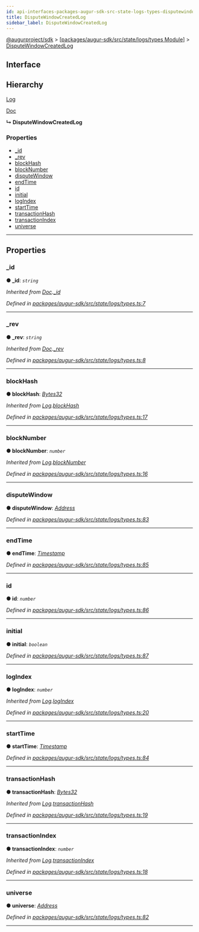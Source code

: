 ```yaml
---
id: api-interfaces-packages-augur-sdk-src-state-logs-types-disputewindowcreatedlog
title: DisputeWindowCreatedLog
sidebar_label: DisputeWindowCreatedLog
---
```


[@augurproject/sdk](api-readme.md) > [[packages/augur-sdk/src/state/logs/types Module]](api-modules-packages-augur-sdk-src-state-logs-types-module.md) > [DisputeWindowCreatedLog](api-interfaces-packages-augur-sdk-src-state-logs-types-disputewindowcreatedlog.md)

## Interface

## Hierarchy

 [Log](api-interfaces-packages-augur-sdk-src-state-logs-types-log.md)

 [Doc](api-interfaces-packages-augur-sdk-src-state-logs-types-doc.md)

**↳ DisputeWindowCreatedLog**

### Properties

* [_id](api-interfaces-packages-augur-sdk-src-state-logs-types-disputewindowcreatedlog.md#_id)
* [_rev](api-interfaces-packages-augur-sdk-src-state-logs-types-disputewindowcreatedlog.md#_rev)
* [blockHash](api-interfaces-packages-augur-sdk-src-state-logs-types-disputewindowcreatedlog.md#blockhash)
* [blockNumber](api-interfaces-packages-augur-sdk-src-state-logs-types-disputewindowcreatedlog.md#blocknumber)
* [disputeWindow](api-interfaces-packages-augur-sdk-src-state-logs-types-disputewindowcreatedlog.md#disputewindow)
* [endTime](api-interfaces-packages-augur-sdk-src-state-logs-types-disputewindowcreatedlog.md#endtime)
* [id](api-interfaces-packages-augur-sdk-src-state-logs-types-disputewindowcreatedlog.md#id)
* [initial](api-interfaces-packages-augur-sdk-src-state-logs-types-disputewindowcreatedlog.md#initial)
* [logIndex](api-interfaces-packages-augur-sdk-src-state-logs-types-disputewindowcreatedlog.md#logindex)
* [startTime](api-interfaces-packages-augur-sdk-src-state-logs-types-disputewindowcreatedlog.md#starttime)
* [transactionHash](api-interfaces-packages-augur-sdk-src-state-logs-types-disputewindowcreatedlog.md#transactionhash)
* [transactionIndex](api-interfaces-packages-augur-sdk-src-state-logs-types-disputewindowcreatedlog.md#transactionindex)
* [universe](api-interfaces-packages-augur-sdk-src-state-logs-types-disputewindowcreatedlog.md#universe)

---

## Properties

<a id="_id"></a>

###  _id

**● _id**: *`string`*

*Inherited from [Doc](api-interfaces-packages-augur-sdk-src-state-logs-types-doc.md).[_id](api-interfaces-packages-augur-sdk-src-state-logs-types-doc.md#_id)*

*Defined in [packages/augur-sdk/src/state/logs/types.ts:7](https://github.com/AugurProject/augur/blob/a689f5d0f9/packages/augur-sdk/src/state/logs/types.ts#L7)*

___
<a id="_rev"></a>

###  _rev

**● _rev**: *`string`*

*Inherited from [Doc](api-interfaces-packages-augur-sdk-src-state-logs-types-doc.md).[_rev](api-interfaces-packages-augur-sdk-src-state-logs-types-doc.md#_rev)*

*Defined in [packages/augur-sdk/src/state/logs/types.ts:8](https://github.com/AugurProject/augur/blob/a689f5d0f9/packages/augur-sdk/src/state/logs/types.ts#L8)*

___
<a id="blockhash"></a>

###  blockHash

**● blockHash**: *[Bytes32](api-modules-packages-augur-sdk-src-state-logs-types-module.md#bytes32)*

*Inherited from [Log](api-interfaces-packages-augur-sdk-src-state-logs-types-log.md).[blockHash](api-interfaces-packages-augur-sdk-src-state-logs-types-log.md#blockhash)*

*Defined in [packages/augur-sdk/src/state/logs/types.ts:17](https://github.com/AugurProject/augur/blob/a689f5d0f9/packages/augur-sdk/src/state/logs/types.ts#L17)*

___
<a id="blocknumber"></a>

###  blockNumber

**● blockNumber**: *`number`*

*Inherited from [Log](api-interfaces-packages-augur-sdk-src-state-logs-types-log.md).[blockNumber](api-interfaces-packages-augur-sdk-src-state-logs-types-log.md#blocknumber)*

*Defined in [packages/augur-sdk/src/state/logs/types.ts:16](https://github.com/AugurProject/augur/blob/a689f5d0f9/packages/augur-sdk/src/state/logs/types.ts#L16)*

___
<a id="disputewindow"></a>

###  disputeWindow

**● disputeWindow**: *[Address](api-modules-packages-augur-sdk-src-state-logs-types-module.md#address)*

*Defined in [packages/augur-sdk/src/state/logs/types.ts:83](https://github.com/AugurProject/augur/blob/a689f5d0f9/packages/augur-sdk/src/state/logs/types.ts#L83)*

___
<a id="endtime"></a>

###  endTime

**● endTime**: *[Timestamp](api-modules-packages-augur-sdk-src-state-logs-types-module.md#timestamp)*

*Defined in [packages/augur-sdk/src/state/logs/types.ts:85](https://github.com/AugurProject/augur/blob/a689f5d0f9/packages/augur-sdk/src/state/logs/types.ts#L85)*

___
<a id="id"></a>

###  id

**● id**: *`number`*

*Defined in [packages/augur-sdk/src/state/logs/types.ts:86](https://github.com/AugurProject/augur/blob/a689f5d0f9/packages/augur-sdk/src/state/logs/types.ts#L86)*

___
<a id="initial"></a>

###  initial

**● initial**: *`boolean`*

*Defined in [packages/augur-sdk/src/state/logs/types.ts:87](https://github.com/AugurProject/augur/blob/a689f5d0f9/packages/augur-sdk/src/state/logs/types.ts#L87)*

___
<a id="logindex"></a>

###  logIndex

**● logIndex**: *`number`*

*Inherited from [Log](api-interfaces-packages-augur-sdk-src-state-logs-types-log.md).[logIndex](api-interfaces-packages-augur-sdk-src-state-logs-types-log.md#logindex)*

*Defined in [packages/augur-sdk/src/state/logs/types.ts:20](https://github.com/AugurProject/augur/blob/a689f5d0f9/packages/augur-sdk/src/state/logs/types.ts#L20)*

___
<a id="starttime"></a>

###  startTime

**● startTime**: *[Timestamp](api-modules-packages-augur-sdk-src-state-logs-types-module.md#timestamp)*

*Defined in [packages/augur-sdk/src/state/logs/types.ts:84](https://github.com/AugurProject/augur/blob/a689f5d0f9/packages/augur-sdk/src/state/logs/types.ts#L84)*

___
<a id="transactionhash"></a>

###  transactionHash

**● transactionHash**: *[Bytes32](api-modules-packages-augur-sdk-src-state-logs-types-module.md#bytes32)*

*Inherited from [Log](api-interfaces-packages-augur-sdk-src-state-logs-types-log.md).[transactionHash](api-interfaces-packages-augur-sdk-src-state-logs-types-log.md#transactionhash)*

*Defined in [packages/augur-sdk/src/state/logs/types.ts:19](https://github.com/AugurProject/augur/blob/a689f5d0f9/packages/augur-sdk/src/state/logs/types.ts#L19)*

___
<a id="transactionindex"></a>

###  transactionIndex

**● transactionIndex**: *`number`*

*Inherited from [Log](api-interfaces-packages-augur-sdk-src-state-logs-types-log.md).[transactionIndex](api-interfaces-packages-augur-sdk-src-state-logs-types-log.md#transactionindex)*

*Defined in [packages/augur-sdk/src/state/logs/types.ts:18](https://github.com/AugurProject/augur/blob/a689f5d0f9/packages/augur-sdk/src/state/logs/types.ts#L18)*

___
<a id="universe"></a>

###  universe

**● universe**: *[Address](api-modules-packages-augur-sdk-src-state-logs-types-module.md#address)*

*Defined in [packages/augur-sdk/src/state/logs/types.ts:82](https://github.com/AugurProject/augur/blob/a689f5d0f9/packages/augur-sdk/src/state/logs/types.ts#L82)*

___

